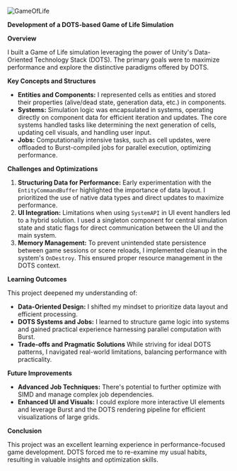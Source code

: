 ![GameOfLife](https://github.com/0xsha1man/unity-dots-community-challenge1/assets/104043928/c72f0fbc-281b-4d4f-84ce-6cfde063b1c3)

**Development of a DOTS-based Game of Life Simulation**

**Overview**

I built a Game of Life simulation leveraging the power of Unity's Data-Oriented Technology Stack (DOTS). The primary goals were to maximize performance and explore the distinctive paradigms offered by DOTS.

**Key Concepts and Structures**

*   **Entities and Components:**  I represented cells as entities and stored their properties (alive/dead state, generation data, etc.) in components.
*   **Systems:**  Simulation logic was encapsulated in systems, operating directly on component data for efficient iteration and updates. The core systems handled tasks like determining the next generation of cells, updating cell visuals, and handling user input.
*   **Jobs:**  Computationally intensive tasks, such as cell updates, were offloaded to Burst-compiled jobs for parallel execution, optimizing performance.

**Challenges and Optimizations**

1.  **Structuring Data for Performance:** Early experimentation with the `EntityCommandBuffer` highlighted the importance of data layout. I prioritized the use of native data types and direct updates to maximize performance.
2.  **UI Integration:**  Limitations when using `SystemAPI` in UI event handlers led to a hybrid solution. I used a singleton component for central simulation state and static flags for direct communication between the UI and the main system.
3.  **Memory Management:** To prevent unintended state persistence between game sessions or scene reloads, I implemented cleanup in the system's `OnDestroy`. This ensured proper resource management in the DOTS context.

**Learning Outcomes**

This project deepened my understanding of:

*   **Data-Oriented Design:** I shifted my mindset to prioritize data layout and efficient processing. 
*   **DOTS Systems and Jobs:** I learned to structure game logic into systems and gained practical experience harnessing parallel computation with Burst.
*   **Trade-offs and Pragmatic Solutions**  While striving for ideal DOTS patterns, I navigated real-world limitations, balancing performance with practicality.

**Future Improvements**

*   **Advanced Job Techniques:** There's potential to further optimize with SIMD and manage complex job dependencies.
*   **Enhanced UI and Visuals:**  I could explore more interactive UI elements and leverage Burst and the DOTS rendering pipeline for efficient visualizations of large grids.

**Conclusion**

This project was an excellent learning experience in performance-focused game development. DOTS forced me to re-examine my usual habits, resulting in valuable insights and optimization skills. 
